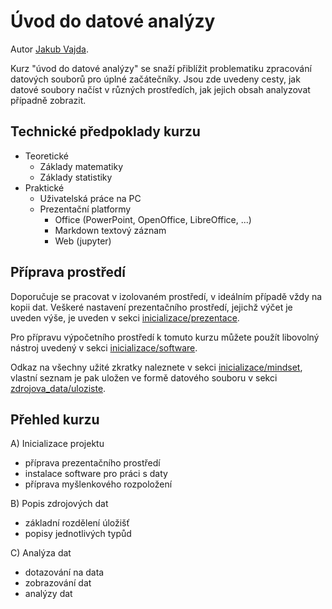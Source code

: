 # Úvod do datové analýzy

Autor [Jakub Vajda](http://kubow.cz).

Kurz "úvod do datové analýzy" se snaží přiblížit problematiku zpracování datových souborů pro úplné začátečníky. Jsou zde uvedeny cesty, jak datové soubory načíst v různých prostředích, jak jejich obsah analyzovat případně zobrazit.

## Technické předpoklady kurzu

- Teoretické
	- Základy matematiky
	- Základy statistiky
- Praktické
	- Uživatelská práce na PC
	- Prezentační platformy
		- Office (PowerPoint, OpenOffice, LibreOffice, ...)
        - Markdown textový záznam
		- Web (jupyter)

## Příprava prostředí

Doporučuje se pracovat v izolovaném prostředí, v ideálním případě vždy na kopii dat. Veškeré nastavení prezentačního prostředí, jejichž výčet je uveden výše, je uveden v sekci [inicializace/prezentace](1_inicializace/A_prezentace.md).

Pro přípravu výpočetního prostředí k tomuto kurzu můžete použít libovolný nástroj uvedený v sekci [inicializace/software](1_inicializace/B_software.md).

Odkaz na všechny užité zkratky naleznete v sekci [inicializace/mindset](1_inicializace/C_mindset.md), vlastní seznam je pak uložen ve formě datového souboru v sekci [zdrojova_data/uloziste](2_zdrojova_data/B_uloziste).


## Přehled kurzu

A) Inicializace projektu 
- příprava prezentačního prostředí
- instalace software pro práci s daty
- příprava myšlenkového rozpoložení 

B) Popis zdrojových dat
- základní rozdělení úložišť
- popisy jednotlivých typůd
    
C) Analýza dat
- dotazování na data
- zobrazování dat
- analýzy dat



```python

```
